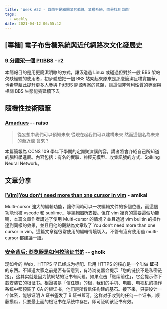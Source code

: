 ```yaml
---
title: 'Week #22 - 自由不是離開某套軟體、某種系統，而是找到自由'
tags:
  - weekly
date: 2021-04-12 06:55:42
---
```


## [專欄] 電子布告欄系統與近代網路次文化發展史

### [9 分鐘架一個 PttBBS](https://hackmd.io/@holishing/S1pkRG0NO/) - r2

本簡報目的是用更簡潔明瞭的方式，讓沒碰過 Linux 或碰過但對於一般 BBS 架站欠缺經驗的使用者，初步體驗把一個 BBS 站架起來原來是那麼簡潔且樸實無華，也希望藉此提升更多人參與 PttBBS 開源專案的意願，讓這個非營利性質的專案與相關 BBS 生態能夠延續下去

## 隨機性技術隨筆

### [Amadues](https://docs.google.com/presentation/d/1lx_vdd3SxNX4uAPoDHfTBav2Pfd7Y1Km/edit#slide=id.p10) -- raiso

> 從妄想中我們可以預知未來
> 從現在起我們可以建構未來
> 然而這個名為未來的漸近線
> 會來？

本篇簡報為 CCNS 109 學年下學期的定期聚演講內容，講者將會介紹自己所知道的腦科學進展。內容包括：有名的實驗、神經元模型、收集訊號的方式、Spiking Neural Network。

## 文章分享

### [[Vim]You don’t need more than one cursor in vim](https://medium.com/@schtoeffel/you-don-t-need-more-than-one-cursor-in-vim-2c44117d51db) - amikai
Multi-cursor 強大的編輯功能，讓你同時可以一次編輯文件的多個位置，而這個功能也被 vscode 和 sublime... 等編輯器所支援。但在 vim 裡真的需要這個功能嗎，本篇文章作者講述了使用 Multi-cursor 的情境？並且透過 vim builtin 的操作達到同樣的效果，並且用他的觀點為文章取了 You don’t need more than one cursor in vim。這篇文章從很常使用的編輯情境切入，不管有沒有使用過 multi-cursor 都建議一讀。

### [安全背后: 浏览器是如何校验证书的](https://cjting.me/2021/03/02/how-to-validate-tls-certificate/) -- gholk
现如今的 Web，HTTPS 早已经成为标配，启用 HTTPS 的核心是一个叫做 **证书** 的东西。不知道大家之前是否有留意到，有時浏览器会提示「您的链接不是私密链接」，这其实就是因为該網站的证书有问题。如果点击「继续前往」，它会提示你下载安装它的根证书。根證書是「信任链」的根，我们的手机、电脑、电视机的操作系统中都预装了 CA 的根证书，他们是所有信任构建的基石。接下来，只要设计一个体系，能够证明 A 证书签发了 B 证书即可。这样对于收到的任何一个证书，顺藤摸瓜，只要最上面的根证书在系统中存在，即可证明该证书有效。
